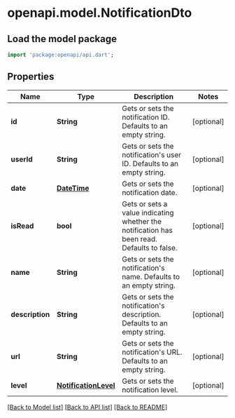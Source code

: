 # openapi.model.NotificationDto

## Load the model package
```dart
import 'package:openapi/api.dart';
```

## Properties
Name | Type | Description | Notes
------------ | ------------- | ------------- | -------------
**id** | **String** | Gets or sets the notification ID. Defaults to an empty string. | [optional] 
**userId** | **String** | Gets or sets the notification's user ID. Defaults to an empty string. | [optional] 
**date** | [**DateTime**](DateTime.md) | Gets or sets the notification date. | [optional] 
**isRead** | **bool** | Gets or sets a value indicating whether the notification has been read. Defaults to false. | [optional] 
**name** | **String** | Gets or sets the notification's name. Defaults to an empty string. | [optional] 
**description** | **String** | Gets or sets the notification's description. Defaults to an empty string. | [optional] 
**url** | **String** | Gets or sets the notification's URL. Defaults to an empty string. | [optional] 
**level** | [**NotificationLevel**](NotificationLevel.md) | Gets or sets the notification level. | [optional] 

[[Back to Model list]](../README.md#documentation-for-models) [[Back to API list]](../README.md#documentation-for-api-endpoints) [[Back to README]](../README.md)


